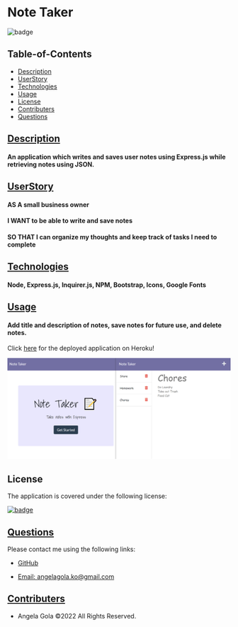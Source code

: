 # Note Taker


  ![badge](https://img.shields.io/badge/license-mit-blue)

## Table-of-Contents

  * [Description](#description)
  * [UserStory](#userstory)
  * [Technologies](#technologies)
  * [Usage](#usage)
  * [License](#license)
  * [Contributers](#contributers)
  * [Questions](#questions)
  

  ## [Description](#table-of-contents)


  #### An application which writes and saves user notes using Express.js while retrieving notes using JSON.

  ## [UserStory](#table-of-contents)

  #### AS A small business owner
  #### I WANT to be able to write and save notes
  #### SO THAT I can organize my thoughts and keep track of tasks I need to complete


  ## [Technologies](#table-of-contents)


  #### Node, Express.js, Inquirer.js, NPM, Bootstrap, Icons, Google Fonts


  ## [Usage](#table-of-contents)


  #### Add title and description of notes, save notes for future use, and delete notes.

  Click [here](https://intense-wave-12520.herokuapp.com/) for the deployed application on Heroku!

  ![Example Image](./public/assets/images/Note_Taker_Example.png)

  
  ## License
    
  The application is covered under the following license:
    
  
  [![badge](https://img.shields.io/badge/license-mit-blue)](http://choosealicense.com/licenses/mit/)


  ## [Questions](#table-of-contents)


  Please contact me using the following links:
  

  * [GitHub](http://github.com/angelagola-ko)

  * [Email: angelagola.ko@gmail.com](mailto:angelagola.ko@gmail.com)

  

  ## [Contributers](#table-of-contents)


  * Angela Gola &copy;2022 All Rights Reserved.

  
